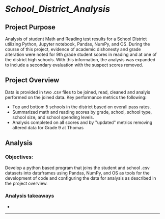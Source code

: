 #  ***School_District_Analysis*** 

##  Project Purpose
Analysis of student Math and Reading test results for a School District utilizing Python, Jupyter notebook, Pandas, NumPy, and OS. During the course of this project, evidence of academic dishonesty and grade alteration were noted for 9th grade student scores in reading and at one of the district high schools.  With this information, the analysis was expanded to include a secondary evaluation with the suspect scores removed. 

##  Project Overview 
Data is provided in two .csv files to be joined, read, cleaned and analyis performed on the joined data. Key performance metrics the following:
  - Top and bottom 5 schools in the district based on overall pass rates.
  - Summarized math and reading scores by grade, school, school type, school size, and school spending levels.
  - Analysis completed on all scores and by "updated" metrics removing altered data for Grade 9 at Thomas
   
## Analysis 
### Objectives:            

Develop a python based program that joins the student and school .csv datasets into dataframes using Pandas, NumPy, and OS as tools for the development of code and configuring the data for analysis as described in the project overview.


 ### Analysis takeaways  
-  




__________________________________________________________________________________
